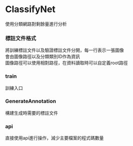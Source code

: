 # ClassifyNet
使用分類網路對剩餘量進行分析

### 標註文件格式
將訓練標註文件以及驗證標註文件分開，每一行表示一張圖像\
會由圖像路徑以及分類類別ID作為資訊\
圖像路徑可以使用相對路徑，在資料讀取時可以自定義root路徑

### train
訓練入口

### GenerateAnnotation
構建生成時需要的標註文件

### api
直接使用api進行操作，減少主要檔案的程式碼數量
